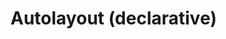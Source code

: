 # Autolayout (declarative)

<div id="example"></div>
<script type="application/javascript">
  new Vue({
    el: '#example',
    template: '<code-vue :template="code" mode="html>iframe" :debounce="1000" />',
    data: {
      code:
`
<script src="http://localhost:3000/infamous.js"><\/script>

<style>
    body, html {
        width: 100%; height: 100%;
        margin: 0; padding: 0;
        overflow: hidden;
    }
</style>

<script> infamous.useDefaultNames() <\/script>

<i-scene id="scene" experimental-webgl>
    <i-ambient-light intensity="0.1"></i-ambient-light>
    <i-point-light
        id="light"
        color="white"
        position="300 300 120"
        size="0 0 0"
        cast-shadow="true"
        intensity="0.5"
        >
        <i-mesh
            has="sphere-geometry basic-material"
            size="10 10 10"
            color="white"
            receive-shadow="false"
            cast-shadow="false"
            mount-point="0.5 0.5 0.5"
            style="pointer-events: none"
            >
        </i-sphere>
    </i-point-light>
    <i-autolayout-node
        id="layout"
        size="100 100 0" TODO="why do we need Z size 0 here, but not in the imperative example?"
        position="0 0 0"
        align=" 0.5 0.5 0"
        mount-point=" 0.5 0.5 0"
        visual-format="
            V:|-[child1(child3)]-[child3]-|
            V:|-[child2(child4)]-[child4]-|
            V:[child5(child4)]-|
            |-[child1(child2)]-[child2]-|
            |-[child3(child4,child5)]-[child4]-[child5]-|
        "
        style="background: rgba(0,0,0,0.3)"
    >
        <i-dom-plane size="1 1 0" color="deeppink" class="child1">This is a paragraph of text to show that it reflows when the size of the layout changes size so that the awesomeness can be observed in its fullness.</i-dom-plane>
        <i-dom-plane size="1 1 0" color="deeppink" class="child2">This is a paragraph of text to show that it reflows when the size of the layout changes size so that the awesomeness can be observed in its fullness.</i-dom-plane>
        <i-dom-plane size="1 1 0" color="deeppink" class="child3">This is a paragraph of text to show that it reflows when the size of the layout changes size so that the awesomeness can be observed in its fullness.</i-dom-plane>
        <i-dom-plane size="1 1 0" color="deeppink" class="child4">This is a paragraph of text to show that it reflows when the size of the layout changes size so that the awesomeness can be observed in its fullness.</i-dom-plane>
        <i-dom-plane size="1 1 0" color="deeppink" class="child5">This is a paragraph of text to show that it reflows when the size of the layout changes size so that the awesomeness can be observed in its fullness.</i-dom-plane>
    </i-autolayout-node>
</i-scene>

<script>

    const layout = document.querySelector('#layout')
    layout.size = (x,y,z,t) => [600+200*Math.sin(t/1000),400+200*Math.sin(t/1000),z]

    const light = document.querySelector('#light')

    document.addEventListener('pointermove', function(e) {
        e.preventDefault()
        light.position.x = e.clientX
        light.position.y = e.clientY
    })

    const vfl1 = \`
        //viewport aspect-ratio:3/1 max-height:300
        H:|-[row:[child1(child2,child5)]-[child2]-[child5]]-|
        V:|-[row]-|
    \`
    const vfl2 = \`
        V:|-[child1(child3)]-[child3]-|
        V:|-[child2(child4)]-[child4]-|
        V:[child5(child4)]-|
        |-[child1(child2)]-[child2]-|
        |-[child3(child4,child5)]-[child4]-[child5]-|
    \`

    let lastSize = 'big'
    let size = 'big' // or 'small'

    layout.on('sizechange', ({x, y, z}) => {
        if (x <= 600) size = 'small'
        else size = 'big'

        if (lastSize !== size) {
            if (size === 'small') layout.visualFormat = vfl1
            else layout.visualFormat = vfl2
        }

        lastSize = size
    })

    Array.from( document.querySelectorAll('i-dom-plane') ).forEach(plane => {
        plane.three.material.opacity = 0.3
        plane.needsUpdate()
    })

    light.three.shadow.radius = 2
    light.three.distance = 800
    light.three.shadow.bias = -0.01
    light.needsUpdate()
<\/script>

`
    },
  })
</script>
